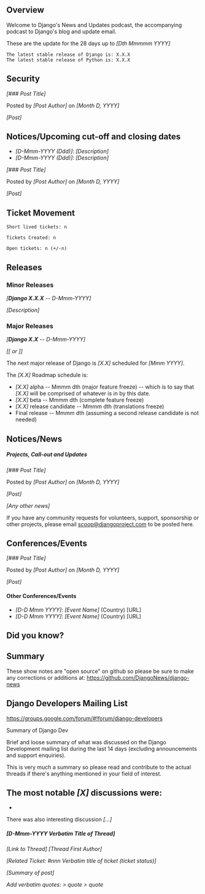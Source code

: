 ## Overview

Welcome to Django's News and Updates podcast, the accompanying podcast to Django's blog and update email.

These are the update for the 28 days up to _[Dth Mmmmm YYYY]_

    The latest stable release of Django is: X.X.X
    The latest stable release of Python is: X.X.X

## Security

_[### Post Title]_

Posted by _[Post Author]_ on _[Month D, YYYY]_

_[Post]_


## Notices/Upcoming cut-off and closing dates

- _[D-Mmm-YYYY (Ddd)]_: _[Description]_
- _[D-Mmm-YYYY (Ddd)]_: _[Description]_

_[### Post Title]_

Posted by _[Post Author]_ on _[Month D, YYYY]_

_[Post]_

## Ticket Movement

```
Short lived tickets: n

Tickets Created: n

Open tickets: n (+/-n)
```

## Releases

### Minor Releases ##

_[**Django X.X.X** -- D-Mmm-YYYY]_

_[Description]_

### Major Releases ##

_[**Django X.X** -- D-Mmm-YYYY]_

_[[ or ]]_

The next major release of Django is _[X.X]_ scheduled for _[Mmm YYYY]_.

The _[X.X]_ Roadmap schedule is:

-  _[X.X]_ alpha -- Mmmm dth (major feature freeze) -- which is to say that _[X.X]_ will be comprised of whatever is in by this date.
-  _[X.X]_ beta -- Mmmm dth (complete feature freeze)
-  _[X.X]_ release candidate -- Mmmm dth (translations freeze)
-  Final release -- Mmmm dth (assuming a second release candidate is not needed)

## Notices/News

##### Projects, Call-out and Updates

_[### Post Title]_

Posted by _[Post Author]_ on _[Month D, YYYY]_

_[Post]_

_[Any other news]_

If you have any community requests for volunteers, support, sponsorship or other projects, please email [scoop@djangoproject.com](scoop@djangoproject.com) to be posted here.

## Conferences/Events

_[### Post Title]_

Posted by _[Post Author]_ on _[Month D, YYYY]_

_[Post]_


#### Other Conferences/Events

- _[D-D Mmm YYYY]_: _[Event Name]_ (Country) [URL]
- _[D-D Mmm YYYY]_: _[Event Name]_ (Country) [URL]


## Did you know?

## Summary

These show notes are "open source" on github so please be sure to make any corrections or additions at: https://github.com/DjangoNews/django-news

## Django Developers Mailing List

https://groups.google.com/forum/#!forum/django-developers

Summary of Django Dev

Brief and loose summary of what was discussed on the Django Development mailing list during the last 14 days (excluding announcements and support enquiries).

This is very much a summary so please read and contribute to the actual threads if there's anything mentioned in your field of interest.

The most notable _[X]_ discussions were:
 -
 -

There was also interesting discussion _[...]_

##### _[D-Mmm-YYYY Verbatim Title of Thread]_
_[Link to Thread]_
_[Thread First Author]_

_[Related Ticket: #nnn Verbatim title of ticket (ticket status)]_

_[Summary of post]_

_Add verbatim quotes:_
_> quote_
_> quote_
